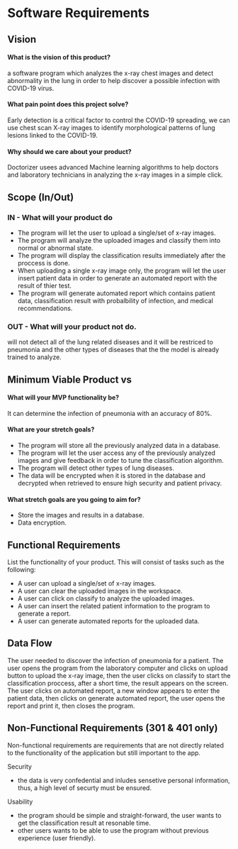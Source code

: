 
# Software Requirements
## Vision

#### What is the vision of this product?
a software program which analyzes the x-ray chest images and detect abnormality in the lung in order to help discover a possible infection with COVID-19 virus. 

#### What pain point does this project solve?
Early detection is a critical factor to control the COVID-19 spreading, we can use chest scan X-ray images to identify morphological patterns of lung lesions linked to the COVID-19.

#### Why should we care about your product?
Doctorizer usees advanced Machine learning algorithms to help doctors and laboratory technicians in analyzing the x-ray images in a simple click.

## Scope (In/Out)

### IN - What will your product do

- The program will let the user to upload a single/set of x-ray images.
- The program will analyze the uploaded images and classify them into normal or abnormal state.
- The program will display the classification results immediately after the proccess is done.
- When uploading a single x-ray image only, the program will let the user insert patient data in order to generate an automated report with the result of thier test.
- The program will generate automated report which contains patient data, classification result with probalbility of infection, and medical recommendations.


### OUT - What will your product not do.
will not detect all of the lung related diseases and it will be restriced to pneumonia and the other types of diseases that the the model is already trained to analyze. 


## Minimum Viable Product vs

#### What will your MVP functionality be?
It can determine the infection of pneumonia with an accuracy of 80%.

#### What are your stretch goals?
- The program will store all the previously analyzed data in a database. 
- The program will let the user access any of the previously analyzed images and give feedback in order to tune the classification algorithm.
- The program will detect other types of lung diseases.
- The data will be encrypted when it is stored in the database and decrypted when retrieved to ensure high security and patient privacy. 
 
#### What stretch goals are you going to aim for?
-  Store the images and results in a database.
-  Data encryption. 

## Functional Requirements

List the functionality of your product. This will consist of tasks such as the following:

- A user can upload a single/set of x-ray images.
- A user can clear the uploaded images in the workspace.
- A user can click on classify to analyze the uploaded images.
- A user can insert the related patient information to the program to generate a report.
- A user can generate automated reports for the uploaded data.


## Data Flow
The user needed to discover the infection of pneumonia for a patient. The user opens the program from the laboratory computer and clicks on upload button to upload the x-ray image, then the user clicks on classify to start the classification proccess, after a short time, the result appears on the screen. The user clicks on automated report, a new window appears to enter the patient data, then clicks on generate automated report, the user opens the report and print it, then closes the program.


## Non-Functional Requirements (301 & 401 only)

Non-functional requirements are requirements that are not directly related to the functionality of the application but still important to the app.

Security 
- the data is very confedential and inludes sensetive personal information, thus, a high level of securty must be ensured.

Usability 
- the program should be simple and straight-forward, the user wants to get the classification result at resonable time.
- other users wants to be able to use the program without previous experience (user friendly). 

